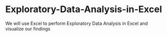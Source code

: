 # Exploratory-Data-Analysis-in-Excel
We will use Excel to perform Exploratory Data Analysis in Excel and visualize our findings
